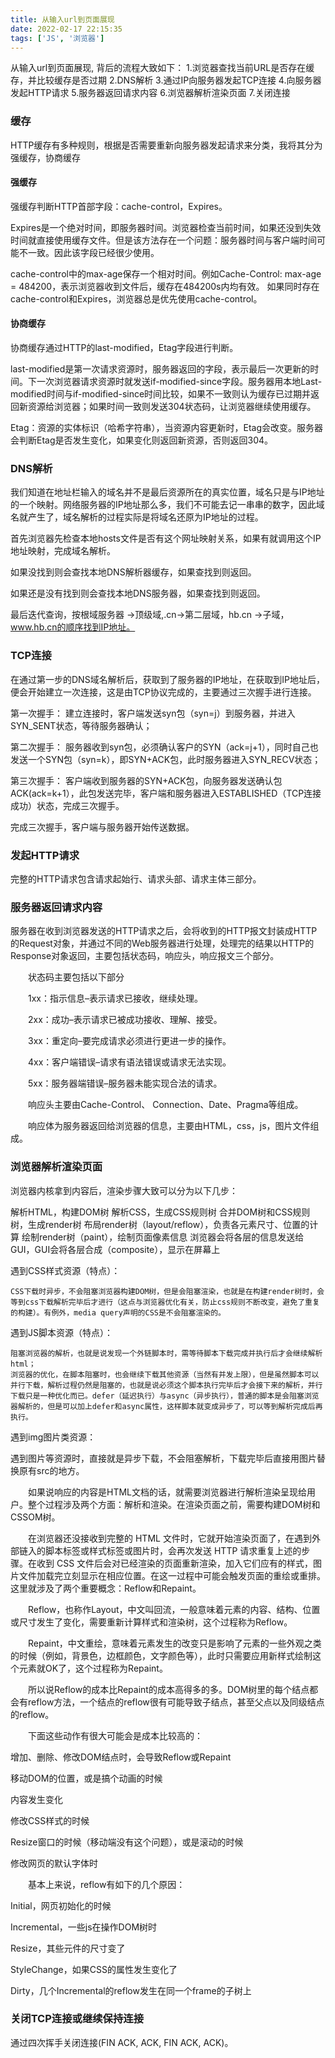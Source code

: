 ```yaml
---
title: 从输入url到页面展现
date: 2022-02-17 22:15:35
tags: ['JS', '浏览器']
---
```

从输入url到页面展现, 背后的流程大致如下：
1.浏览器查找当前URL是否存在缓存，并比较缓存是否过期
2.DNS解析
3.通过IP向服务器发起TCP连接
4.向服务器发起HTTP请求
5.服务器返回请求内容
6.浏览器解析渲染页面
7.关闭连接
<!-- more -->
### 缓存
HTTP缓存有多种规则，根据是否需要重新向服务器发起请求来分类，我将其分为强缓存，协商缓存

#### 强缓存
强缓存判断HTTP首部字段：cache-control，Expires。

Expires是一个绝对时间，即服务器时间。浏览器检查当前时间，如果还没到失效时间就直接使用缓存文件。但是该方法存在一个问题：服务器时间与客户端时间可能不一致。因此该字段已经很少使用。

cache-control中的max-age保存一个相对时间。例如Cache-Control: max-age = 484200，表示浏览器收到文件后，缓存在484200s内均有效。 如果同时存在cache-control和Expires，浏览器总是优先使用cache-control。

#### 协商缓存
协商缓存通过HTTP的last-modified，Etag字段进行判断。

last-modified是第一次请求资源时，服务器返回的字段，表示最后一次更新的时间。下一次浏览器请求资源时就发送if-modified-since字段。服务器用本地Last-modified时间与if-modified-since时间比较，如果不一致则认为缓存已过期并返回新资源给浏览器；如果时间一致则发送304状态码，让浏览器继续使用缓存。

Etag：资源的实体标识（哈希字符串），当资源内容更新时，Etag会改变。服务器会判断Etag是否发生变化，如果变化则返回新资源，否则返回304。

### DNS解析
我们知道在地址栏输入的域名并不是最后资源所在的真实位置，域名只是与IP地址的一个映射。网络服务器的IP地址那么多，我们不可能去记一串串的数字，因此域名就产生了，域名解析的过程实际是将域名还原为IP地址的过程。

首先浏览器先检查本地hosts文件是否有这个网址映射关系，如果有就调用这个IP地址映射，完成域名解析。

如果没找到则会查找本地DNS解析器缓存，如果查找到则返回。

如果还是没有找到则会查找本地DNS服务器，如果查找到则返回。

最后迭代查询，按根域服务器 ->顶级域,.cn->第二层域，hb.cn ->子域，www.hb.cn的顺序找到IP地址。

### TCP连接
在通过第一步的DNS域名解析后，获取到了服务器的IP地址，在获取到IP地址后，便会开始建立一次连接，这是由TCP协议完成的，主要通过三次握手进行连接。

第一次握手： 建立连接时，客户端发送syn包（syn=j）到服务器，并进入SYN_SENT状态，等待服务器确认； 

第二次握手： 服务器收到syn包，必须确认客户的SYN（ack=j+1），同时自己也发送一个SYN包（syn=k），即SYN+ACK包，此时服务器进入SYN_RECV状态；

第三次握手： 客户端收到服务器的SYN+ACK包，向服务器发送确认包ACK(ack=k+1），此包发送完毕，客户端和服务器进入ESTABLISHED（TCP连接成功）状态，完成三次握手。

 完成三次握手，客户端与服务器开始传送数据。

 ### 发起HTTP请求

 完整的HTTP请求包含请求起始行、请求头部、请求主体三部分。

 ### 服务器返回请求内容

 服务器在收到浏览器发送的HTTP请求之后，会将收到的HTTP报文封装成HTTP的Request对象，并通过不同的Web服务器进行处理，处理完的结果以HTTP的Response对象返回，主要包括状态码，响应头，响应报文三个部分。

　　状态码主要包括以下部分

　　1xx：指示信息–表示请求已接收，继续处理。

　　2xx：成功–表示请求已被成功接收、理解、接受。

　　3xx：重定向–要完成请求必须进行更进一步的操作。

　　4xx：客户端错误–请求有语法错误或请求无法实现。

　　5xx：服务器端错误–服务器未能实现合法的请求。

　　响应头主要由Cache-Control、 Connection、Date、Pragma等组成。

　　响应体为服务器返回给浏览器的信息，主要由HTML，css，js，图片文件组成。

### 浏览器解析渲染页面
浏览器内核拿到内容后，渲染步骤大致可以分为以下几步：

  解析HTML，构建DOM树
  解析CSS，生成CSS规则树
  合并DOM树和CSS规则树，生成render树
  布局render树（layout/reflow），负责各元素尺寸、位置的计算
  绘制render树（paint），绘制页面像素信息
  浏览器会将各层的信息发送给GUI，GUI会将各层合成（composite），显示在屏幕上

  遇到CSS样式资源（特点）：

    CSS下载时异步，不会阻塞浏览器构建DOM树，但是会阻塞渲染，也就是在构建render树时，会等到css下载解析完毕后才进行（这点与浏览器优化有关，防止css规则不断改变，避免了重复的构建）。有例外，media query声明的CSS是不会阻塞渲染的。

遇到JS脚本资源（特点）：

    阻塞浏览器的解析，也就是说发现一个外链脚本时，需等待脚本下载完成并执行后才会继续解析html；
    浏览器的优化，在脚本阻塞时，也会继续下载其他资源（当然有并发上限），但是虽然脚本可以并行下载，解析过程仍然是阻塞的，也就是说必须这个脚本执行完毕后才会接下来的解析，并行下载只是一种优化而已。defer（延迟执行）与async（异步执行），普通的脚本是会阻塞浏览器解析的，但是可以加上defer和async属性，这样脚本就变成异步了，可以等到解析完成后再执行。
遇到img图片类资源：

遇到图片等资源时，直接就是异步下载，不会阻塞解析，下载完毕后直接用图片替换原有src的地方。

　　如果说响应的内容是HTML文档的话，就需要浏览器进行解析渲染呈现给用户。整个过程涉及两个方面：解析和渲染。在渲染页面之前，需要构建DOM树和CSSOM树。

　　在浏览器还没接收到完整的 HTML 文件时，它就开始渲染页面了，在遇到外部链入的脚本标签或样式标签或图片时，会再次发送 HTTP 请求重复上述的步骤。在收到 CSS 文件后会对已经渲染的页面重新渲染，加入它们应有的样式，图片文件加载完立刻显示在相应位置。在这一过程中可能会触发页面的重绘或重排。这里就涉及了两个重要概念：Reflow和Repaint。

　　Reflow，也称作Layout，中文叫回流，一般意味着元素的内容、结构、位置或尺寸发生了变化，需要重新计算样式和渲染树，这个过程称为Reflow。

　　Repaint，中文重绘，意味着元素发生的改变只是影响了元素的一些外观之类的时候（例如，背景色，边框颜色，文字颜色等），此时只需要应用新样式绘制这个元素就OK了，这个过程称为Repaint。

　　所以说Reflow的成本比Repaint的成本高得多的多。DOM树里的每个结点都会有reflow方法，一个结点的reflow很有可能导致子结点，甚至父点以及同级结点的reflow。

　　下面这些动作有很大可能会是成本比较高的：

增加、删除、修改DOM结点时，会导致Reflow或Repaint

移动DOM的位置，或是搞个动画的时候

内容发生变化

修改CSS样式的时候

Resize窗口的时候（移动端没有这个问题），或是滚动的时候

修改网页的默认字体时

　　基本上来说，reflow有如下的几个原因：

Initial，网页初始化的时候

Incremental，一些js在操作DOM树时

Resize，其些元件的尺寸变了

StyleChange，如果CSS的属性发生变化了

Dirty，几个Incremental的reflow发生在同一个frame的子树上

### 关闭TCP连接或继续保持连接

通过四次挥手关闭连接(FIN ACK, ACK, FIN ACK, ACK)。